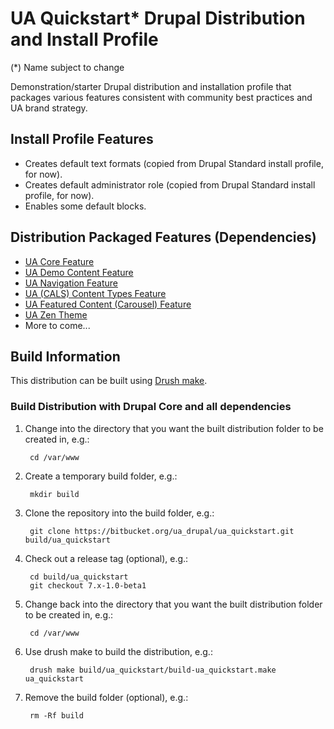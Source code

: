 UA Quickstart* Drupal Distribution and Install Profile
=============================================================
(*) Name subject to change

Demonstration/starter Drupal distribution and installation profile that packages various features consistent with community best practices and UA brand strategy.

## Install Profile Features

- Creates default text formats (copied from Drupal Standard install profile, for now).
- Creates default administrator role (copied from Drupal Standard install profile, for now).
- Enables some default blocks.

## Distribution Packaged Features (Dependencies)

- [UA Core Feature](https://bitbucket.org/ua_drupal/ua_core)
- [UA Demo Content Feature](https://bitbucket.org/ua_drupal/ua_demo)
- [UA Navigation Feature](https://bitbucket.org/ua_drupal/ua_navigation)
- [UA (CALS) Content Types Feature](https://bitbucket.org/uabrandingdigitalassets/cals-ua-features)
- [UA Featured Content (Carousel) Feature](https://bitbucket.org/ua_drupal/ua_featured_content)
- [UA Zen Theme](https://bitbucket.org/ua_drupal/ua_zen)
- More to come...

## Build Information

This distribution can be built using [Drush make](http://docs.drush.org/en/stable/make/).

### Build Distribution with Drupal Core and all dependencies

1. Change into the directory that you want the built distribution folder to be created in, e.g.:

        cd /var/www

2. Create a temporary build folder, e.g.:

        mkdir build

3. Clone the repository into the build folder, e.g.:

        git clone https://bitbucket.org/ua_drupal/ua_quickstart.git build/ua_quickstart

4. Check out a release tag (optional), e.g.:

        cd build/ua_quickstart
        git checkout 7.x-1.0-beta1

5. Change back into the directory that you want the built distribution folder to be created in, e.g.:

        cd /var/www

6. Use drush make to build the distribution, e.g.:

        drush make build/ua_quickstart/build-ua_quickstart.make ua_quickstart

7. Remove the build folder (optional), e.g.:

        rm -Rf build
